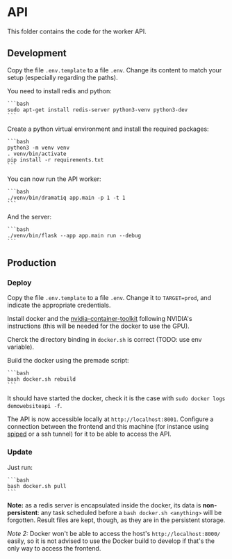# API

This folder contains the code for the worker API.

## Development

Copy the file `.env.template` to a file `.env`. Change its content to match your setup (especially regarding the paths).

You need to install redis and python:

    ```bash
    sudo apt-get install redis-server python3-venv python3-dev
    ```

Create a python virtual environment and install the required packages:

    ```bash
    python3 -m venv venv
    . venv/bin/activate
    pip install -r requirements.txt
    ```

You can now run the API worker:

    ```bash
    ./venv/bin/dramatiq app.main -p 1 -t 1
    ```

And the server:

    ```bash
    ./venv/bin/flask --app app.main run --debug
    ```

## Production

### Deploy

Copy the file `.env.template` to a file `.env`. Change it to `TARGET=prod`, and indicate the appropriate credentials.

Install docker and the [nvidia-container-toolkit](https://docs.nvidia.com/datacenter/cloud-native/container-toolkit/latest/install-guide.html) following NVIDIA's instructions (this will be needed for the docker to use the GPU).

Cherck the directory binding in `docker.sh` is correct (TODO: use env variable).

Build the docker using the premade script:

    ```bash
    bash docker.sh rebuild
    ```

It should have started the docker, check it is the case with `sudo docker logs demowebsiteapi -f`.

The API is now accessible locally at `http://localhost:8001`. Configure a connection between the frontend and this machine (for instance using [spiped](https://www.tarsnap.com/spiped.html) or a ssh tunnel) for it to be able to access the API.

### Update

Just run:

    ```bash
    bash docker.sh pull
    ```

**Note:** as a redis server is encapsulated inside the docker, its data is **non-persistent**: any task scheduled before a `bash docker.sh <anything>` will be forgotten. Result files are kept, though, as they are in the persistent storage.

*Note 2:* Docker won't be able to access the host's `http://localhost:8000/` easily, so it is not advised to use the Docker build to develop if that's the only way to access the frontend.